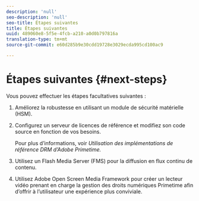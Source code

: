 ```yaml
---
description: 'null'
seo-description: 'null'
seo-title: Étapes suivantes
title: Étapes suivantes
uuid: 489060e8-5f5e-4fcb-a210-a0d0b797816a
translation-type: tm+mt
source-git-commit: e60d285b9e30cdd19728e3029ecda995cd100ac9

---
```



# Étapes suivantes {#next-steps}

Vous pouvez effectuer les étapes facultatives suivantes :
1. Améliorez la robustesse en utilisant un module de sécurité matérielle (HSM).
1. Configurez un serveur de licences de référence et modifiez son code source en fonction de vos besoins.

   Pour plus d’informations, voir *Utilisation des implémentations de référence DRM d’Adobe Primetime.*
1. Utilisez un Flash Media Server (FMS) pour la diffusion en flux continu de contenu.
1. Utilisez Adobe Open Screen Media Framework pour créer un lecteur vidéo prenant en charge la gestion des droits numériques Primetime afin d’offrir à l’utilisateur une expérience plus conviviale.
